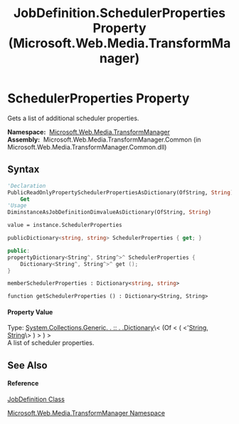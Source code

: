 ﻿---
title: JobDefinition.SchedulerProperties Property  (Microsoft.Web.Media.TransformManager)
TOCTitle: SchedulerProperties Property
ms:assetid: P:Microsoft.Web.Media.TransformManager.JobDefinition.SchedulerProperties
ms:mtpsurl: https://msdn.microsoft.com/en-us/library/microsoft.web.media.transformmanager.jobdefinition.schedulerproperties(v=VS.90)
ms:contentKeyID: 35521073
ms.date: 06/14/2012
mtps_version: v=VS.90
f1_keywords:
- Microsoft.Web.Media.TransformManager.JobDefinition.SchedulerProperties
- Microsoft.Web.Media.TransformManager.JobDefinition.get_SchedulerProperties
dev_langs:
- CSharp
- JScript
- VB
- FSharp
- c++
api_location:
- Microsoft.Web.Media.TransformManager.Common.dll
api_name:
- Microsoft.Web.Media.TransformManager.JobDefinition.get_SchedulerProperties
- Microsoft.Web.Media.TransformManager.JobDefinition.SchedulerProperties
api_type:
- Managed
topic_type:
- apiref
- kbSyntax
product_family_name: VS
ROBOTS: INDEX,FOLLOW
---

# SchedulerProperties Property

Gets a list of additional scheduler properties.

**Namespace:**  [Microsoft.Web.Media.TransformManager](microsoft-web-media-transformmanager-namespace.md)  
**Assembly:**  Microsoft.Web.Media.TransformManager.Common (in Microsoft.Web.Media.TransformManager.Common.dll)

## Syntax

``` vb
'Declaration
PublicReadOnlyPropertySchedulerPropertiesAsDictionary(OfString, String)
    Get
'Usage
DiminstanceAsJobDefinitionDimvalueAsDictionary(OfString, String)

value = instance.SchedulerProperties
```

``` csharp
publicDictionary<string, string> SchedulerProperties { get; }
```

``` c++
public:
propertyDictionary<String^, String^>^ SchedulerProperties {
    Dictionary<String^, String^>^ get ();
}
```

``` fsharp
memberSchedulerProperties : Dictionary<string, string>
```

``` jscript
function getSchedulerProperties () : Dictionary<String, String>
```

#### Property Value

Type: [System.Collections.Generic. . :: . .Dictionary](https://msdn.microsoft.com/en-us/library/xfhwa508\(v=vs.90\))\< (Of \< ( \<'[String](https://msdn.microsoft.com/en-us/library/s1wwdcbf\(v=vs.90\)), [String](https://msdn.microsoft.com/en-us/library/s1wwdcbf\(v=vs.90\))\> ) \> ) \>  
A list of scheduler properties.  

## See Also

#### Reference

[JobDefinition Class](jobdefinition-class-microsoft-web-media-transformmanager.md)

[Microsoft.Web.Media.TransformManager Namespace](microsoft-web-media-transformmanager-namespace.md)

